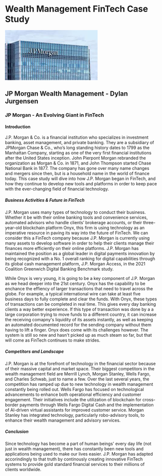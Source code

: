# Wealth Management FinTech Case Study
![JP Morgan](JPMorgan.jpg)
## JP Morgan Wealth Management - Dylan Jurgensen
### JP Morgan - An Evolving Giant in FinTech
#### Introduction
<p>J.P. Morgan & Co. is a financial institution who specializes in investment banking, asset management, and private banking. They are a subsidiary of JPMorgan Chase & Co., who’s long standing history dates to 1799 as the Manhattan Company, starting as one of the very first financial institutions after the United States inception. John Pierpont Morgan rebranded the organization as Morgan & Co. in 1871, and John Thompson started Chase National Bank in 1877. The company has gone over many name changes and mergers since then, but is a household name in the world of finance today. This case study will dive into how J.P. Morgan began in FinTech, and how they continue to develop new tools and platforms in order to keep pace with the ever-changing field of financial technology.

##### Business Activities & Future in FinTech

<p>J.P. Morgan uses many types of technology to conduct their business. Whether it be with their online banking tools and convenience services, automated advisors who handle clients’ brokerage accounts, or their three-year-old blockchain platform Onyx, this firm is using technology as an imperative resource in paving its way into the future of FinTech. We can consider this a FinTech company because J.P. Morgan is currently using many assets to develop software in order to help their clients manage their finances more efficiently on their online platforms. J.P. Morgan has maintained the position as a global leader in digital payments innovation by being recognized with a No. 1 overall ranking for digital capabilities through its global cash management platform, J.P. Morgan Access, in the 2021 Coalition Greenwich Digital Banking Benchmark study.</p>
<p> While Onyx is very young, it is going to be a key component of J.P. Morgan as we head deeper into the 21st century. Onyx has the capability to be enchance the effiency of larger transactions that need to travel across the globe. For example, a typical international wire can take at least five business days to fully complete and clear the funds. With Onyx, these types of transactions can be completed in real time. This gives every day banking clients a way better experience. If this type of transaction was done by a a large corporation trying to move funds to a different country, it can increase the receiving comapny's liquidity of its assets instantly, as well as keeping an automated documented record for the sending company without them having to lift a finger. Onyx does come with its challenges however. The system is still so new and hasn't picked up as much steam so far, but that will come as FinTech continues to make strides. 
  
##### Competitors and Landscape

<p>J.P. Morgan is at the forefront of technology in the financial sector because of their massive capital and market space. Their biggest competitors in the wealth management field are Merrill Lynch, Morgan Stanley, Wells Fargo, and Charles Schwab, just to name a few. Over the last several years, the competition has ramped up due to new technology in wealth management constantly being rolled out. Wells Fargo has focused on technological advancements to enhance both operational efficiency and customer engagement. Their initiatives include the utilization of blockchain for cross-border payments through Wells Fargo Digital Cash and the implementation of AI-driven virtual assistants for improved customer service. Morgan Stanley has integrated technology, particularly robo-advisory tools, to enhance their wealth management and advisory services. 

##### Conclusion

<p> Since technology has become a part of human beings' every day life (not just in wealth management), there has constantly been new tools and applications being used to make our lives easier. J.P. Morgan has adapted accorindingly to that truth by continously creating innovative FinTech systems to provide gold standard financial services to their millions of clients worldwide. 
